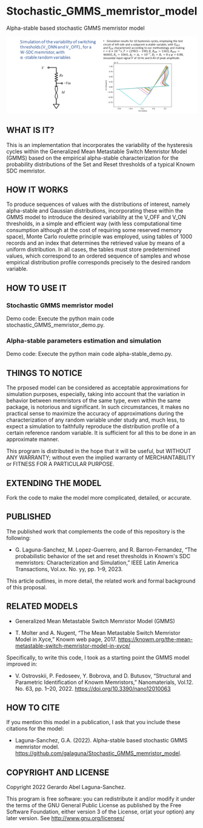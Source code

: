 # Stochastic_GMMS_memristor_model
Alpha-stable based stochastic GMMS memristor model

![Figure-1](figures/Figure_01.png)

## WHAT IS IT?
This is an implementation that incorporates the variability of the hysteresis cycles within the Generalized Mean Metastable Switch Memristor Model (GMMS) based on the empirical alpha-stable characterization for the probability distributions of the Set and Reset thresholds of a typical Knowm SDC memristor. 

## HOW IT WORKS

To produce sequences of values with the distributions of interest, namely alpha-stable and Gaussian distributions, incorporating these within the GMMS model to introduce the desired variability at the V_OFF and V_ON thresholds, in a simple and efficient way (with less computational time consumption although at the cost of requiring some reserved memory space), Monte Carlo roulette principle was employed, using tables of 1000 records and an index that determines the retrieved value by means of a uniform distribution. In all cases, the tables must store predetermined values, which correspond to an ordered sequence of samples and whose empirical distribution profile corresponds precisely to the desired random variable.

## HOW TO USE IT

### Stochastic GMMS memristor model

Demo code: Execute the python main code  stochastic_GMMS_memristor_demo.py.


### Alpha-stable parameters estimation and simulation

Demo code: Execute the python main code  alpha-stable_demo.py.


## THINGS TO NOTICE

The prposed model can be considered as acceptable approximations for simulation purposes, especially, taking into account that the variation in behavior between memristors of the same type, even within the same package, is notorious and significant. In such circumstances, it makes no practical sense to maximize the accuracy of approximations during the characterization of any random variable under study and, much less, to expect a simulation to faithfully reproduce the distribution profile of a certain reference random variable. It is sufficient for all this to be done in an approximate manner.

This program is distributed in the hope that it will be useful,
but WITHOUT ANY WARRANTY; without even the implied warranty of
MERCHANTABILITY or FITNESS FOR A PARTICULAR PURPOSE.


## EXTENDING THE MODEL

Fork the code to make the model more complicated, detailed, or accurate.

## PUBLISHED

The published work that complements the code of this repository is the following: 

* G. Laguna-Sanchez, M. Lopez-Guerrero, and R. Barron-Fernandez, “The probabilistic behavior of the set and reset thresholds in Knowm's SDC memristors: Characterization and Simulation,” IEEE Latin America Transactions, Vol.xx. No. yy, pp. 1–9, 2023.

This article outlines, in more detail, the related work and formal background of this proposal.

## RELATED MODELS

- Generalized Mean Metastable Switch Memristor Model (GMMS)
* T. Molter and A. Nugent, “The Mean Metastable Switch Memristor Model in Xyce,” Knowm web page, 2017. https://knowm.org/the-mean-metastable-switch-memristor-model-in-xyce/
 
Specifically, to write this code, I took as a starting point the GMMS model improved in:
* V. Ostrovskii, P. Fedoseev, Y. Bobrova, and D. Butusov, “Structural and Parametric Identification of Knowm Memristors,” Nanomaterials, Vol.12. No. 63, pp. 1–20, 2022.
https://doi.org/10.3390/nano12010063

## HOW TO CITE

If you mention this model in a publication, I ask that you include these citations for the model:

* Laguna-Sanchez, G.A. (2022).  Alpha-stable based stochastic GMMS memristor model.  https://github.com/galaguna/Stochastic_GMMS_memristor_model. 

## COPYRIGHT AND LICENSE

Copyright 2022 Gerardo Abel Laguna-Sanchez.

This program is free software: you can redistribute it and/or modify it under the terms of the GNU General Public License as published by the Free Software Foundation, either version 3 of the License, or(at your option) any later version. See <http://www.gnu.org/licenses/>
